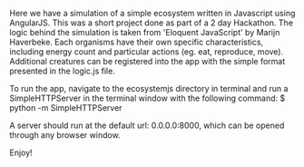 Here we have a simulation of a simple ecosystem written in Javascript using AngularJS. This was a short project done as part of a 2 day Hackathon. The logic behind the simulation is taken from 'Eloquent JavaScript' by Marijn Haverbeke.
Each organisms have their own specific characteristics, including energy count and particular actions (eg. eat, reproduce, move). Additional creatures can be registered into the app with the simple format presented in the logic.js file.

To run the app, navigate to the ecosystemjs directory in terminal and run a SimpleHTTPServer in the terminal window with the following command:
$ python -m SimpleHTTPServer

A server should run at the default url: 0.0.0.0:8000, which can be opened through any browser window.

Enjoy!